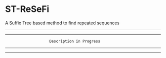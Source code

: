 # ST-ReSeFi

A Suffix Tree based method to find repeated sequences

********************************************************************
********************************************************************
                        Description in Progress
********************************************************************
********************************************************************